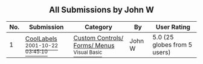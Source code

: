 ﻿<div align="center">

## All Submissions by John W

</div>

No.  | Submission | Category | By   | User Rating
---- | ---------- | -------- | ---- | -----------
1 | [CoolLabels<br /><sup>2001-10-22 03:45:10</sup>](https://github.com/Planet-Source-Code/john-w-coollabels__1-28321) | [Custom Controls/ Forms/  Menus<br /><sup>Visual Basic</sup>](../ByCategory/custom-controls-forms-menus__1-4.md) | John W | 5.0 (25 globes from 5 users)
